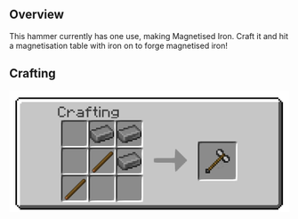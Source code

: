 ## Overview

This hammer currently has one use, making Magnetised Iron. Craft it and
hit a magnetisation table with iron on to forge magnetised iron!


## Crafting

![Engineers Hammer Recipe](/assets/craftory-tech/crafting/engineers_hammer.png)